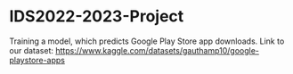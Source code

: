 # IDS2022-2023-Project
Training a model, which predicts Google Play Store app downloads.
Link to our dataset: https://www.kaggle.com/datasets/gauthamp10/google-playstore-apps
